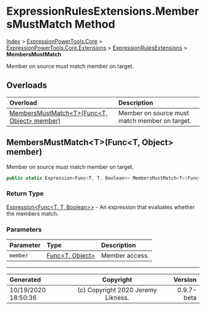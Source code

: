 ﻿# ExpressionRulesExtensions.MembersMustMatch Method

[Index](../index.md) > [ExpressionPowerTools.Core](ExpressionPowerTools.Core.a.md) > [ExpressionPowerTools.Core.Extensions](ExpressionPowerTools.Core.Extensions.n.md) > [ExpressionRulesExtensions](ExpressionPowerTools.Core.Extensions.ExpressionRulesExtensions.cs.md) > **MembersMustMatch**

Member on source must match member on target.

## Overloads

| Overload | Description |
| :-- | :-- |
| [MembersMustMatch&lt;T>(Func&lt;T, Object> member)](#membersmustmatchtfunct-object-member) | Member on source must match member on target. |
## MembersMustMatch&lt;T>(Func&lt;T, Object> member)

Member on source must match member on target.

```csharp
public static Expression<Func<T, T, Boolean>> MembersMustMatch<T>(Func<T, Object> member)
```

### Return Type

 [Expression&lt;Func&lt;T, T, Boolean>>](https://docs.microsoft.com/dotnet/api/system.linq.expressions.expression-1)  - An expression that evaluates whether the members match.

### Parameters

| Parameter | Type | Description |
| :-- | :-- | :-- |
| `member` | [Func&lt;T, Object>](https://docs.microsoft.com/dotnet/api/system.func-2) | Member access. |



---

| Generated | Copyright | Version |
| :-- | :-: | --: |
| 10/19/2020 18:50:36 | (c) Copyright 2020 Jeremy Likness. | 0.9.7-beta |
